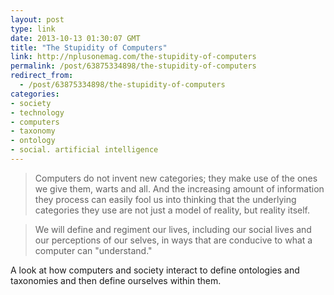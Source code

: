 ```yaml
---
layout: post
type: link
date: 2013-10-13 01:30:07 GMT
title: "The Stupidity of Computers"
link: http://nplusonemag.com/the-stupidity-of-computers
permalink: /post/63875334898/the-stupidity-of-computers
redirect_from: 
  - /post/63875334898/the-stupidity-of-computers
categories:
- society
- technology
- computers
- taxonomy
- ontology
- social. artificial intelligence
---
```

<blockquote>Computers do not invent new categories; they make use of the ones we give them, warts and all. And the increasing amount of information they process can easily fool us into thinking that the underlying categories they use are not just a model of reality, but reality itself.</blockquote>
<blockquote>We will define and regiment our lives, including our social lives and our perceptions of our selves, in ways that are conducive to what a computer can "understand."</blockquote>
<p>A look at how computers and society interact to define ontologies and taxonomies and then define ourselves within them.</p>